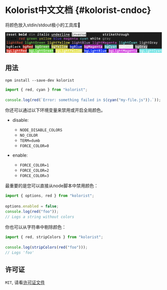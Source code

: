 # Kolorist中文文档 {#kolorist-cndoc}

将颜色放入stdin/stdout极小的工具库🎉

![Demo](demo.png)

## 用法

```shell
npm install --save-dev kolorist
```

```js
import { red, cyan } from "kolorist";

console.log(red(`Error: something failed in ${cyan("my-file.js")}.`));
```

你还可以通过以下环境变量来禁用或开启全局颜色。

- disable:

  - `NODE_DISABLE_COLORS`
  - `NO_COLOR`
  - `TERM=dumb`
  - `FORCE_COLOR=0`

- enable:
  - `FORCE_COLOR=1`
  - `FORCE_COLOR=2`
  - `FORCE_COLOR=3`

最重要的是您可以直接从node脚本中禁用颜色：

```js
import { options, red } from "kolorist";

options.enabled = false;
console.log(red("foo"));
// Logs a string without colors
```

你也可以从字符串中剔除颜色：

```js
import { red, stripColors } from "kolorist";

console.log(stripColors(red("foo")));
// Logs 'foo'
```

## 许可证

`MIT`, 请看[许可证文件](https://github.com/marvinhagemeister/kolorist/blob/main/LICENSE)
